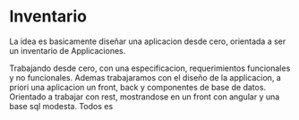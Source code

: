# Inventario
La idea es basicamente diseñar una aplicacion desde cero, orientada a ser un inventario de Applicaciones.

Trabajando desde cero, con una especificacion, requerimientos funcionales y no funcionales. 
Ademas trabajaramos con el diseño de la applicacion, a priori una aplicacion un front, back y componentes de base de datos.
Orientado a trabajar con rest, mostrandose en un front con angular y una base sql modesta. Todos es
